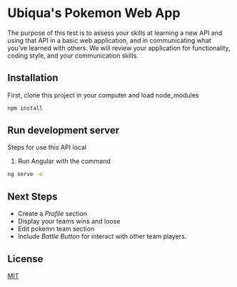 # Ubiqua's Pokemon Web App

The purpose of this test is to assess your skills at learning a new API and using that API in a basic web
application, and in communicating what you’ve learned with others. We will review your
application for functionality, coding style, and your communication skills.

## Installation

First, clone this project in your computer and load node_modules 

```bash
npm install
```


## Run development server
Steps for use this API local

1. Run Angular with the command

```bash
ng serve -o
```

## Next Steps
* Create a *Profile* section
* Display your teams wins and loose
* Edit pokemn team section
* Include *Battle Button* for interact with other team players.


## License
[MIT](https://choosealicense.com/licenses/mit/)